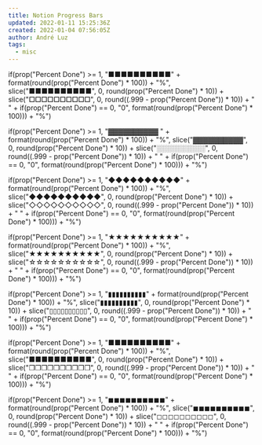 ```yaml
---
title: Notion Progress Bars
updated: 2022-01-11 15:25:36Z
created: 2022-01-04 07:56:05Z
author: André Luz
tags:
  - misc
---
```


if(prop("Percent Done") >= 1, "■■■■■■■■■■" + format(round(prop("Percent Done") * 100)) + "%", slice("■■■■■■■■■■", 0, round(prop("Percent Done") * 10)) + slice("**☐☐☐☐☐☐☐☐☐☐**", 0, round((.999 - prop("Percent Done")) * 10)) + " " + if(prop("Percent Done") == 0, "0", format(round(prop("Percent Done") * 100))) + "%")

if(prop("Percent Done") >= 1, "▓▓▓▓▓▓▓▓▓▓ " + format(round(prop("Percent Done") * 100)) + "%", slice("▓▓▓▓▓▓▓▓▓▓", 0, round(prop("Percent Done") * 10)) + slice("░░░░░░░░░░", 0, round((.999 - prop("Percent Done")) * 10)) + " " + if(prop("Percent Done") == 0, "0", format(round(prop("Percent Done") * 100))) + "%")

if(prop("Percent Done") >= 1, "◆◆◆◆◆◆◆◆◆◆" + format(round(prop("Percent Done") * 100)) + "%", slice("◆◆◆◆◆◆◆◆◆◆", 0, round(prop("Percent Done") * 10)) + slice("◇◇◇◇◇◇◇◇◇◇", 0, round((.999 - prop("Percent Done")) * 10)) + " " + if(prop("Percent Done") == 0, "0", format(round(prop("Percent Done") * 100))) + "%")

if(prop("Percent Done") >= 1, "★★★★★★★★★★" + format(round(prop("Percent Done") * 100)) + "%", slice("★★★★★★★★★★", 0, round(prop("Percent Done") * 10)) + slice("☆☆☆☆☆☆☆☆☆☆", 0, round((.999 - prop("Percent Done")) * 10)) + " " + if(prop("Percent Done") == 0, "0", format(round(prop("Percent Done") * 100))) + "%")

if(prop("Percent Done") >= 1, "▮▮▮▮▮▮▮▮▮▮" + format(round(prop("Percent Done") * 100)) + "%", slice("▮▮▮▮▮▮▮▮▮▮", 0, round(prop("Percent Done") * 10)) + slice("▯▯▯▯▯▯▯▯▯▯", 0, round((.999 - prop("Percent Done")) * 10)) + " " + if(prop("Percent Done") == 0, "0", format(round(prop("Percent Done") * 100))) + "%")

if(prop("Percent Done") >= 1, "■■■■■■■■■■" + format(round(prop("Percent Done") * 100)) + "%", slice("■■■■■■■■■■", 0, round(prop("Percent Done") * 10)) + slice("❒❒❒❒❒❒❒❒❒❒", 0, round((.999 - prop("Percent Done")) * 10)) + " " + if(prop("Percent Done") == 0, "0", format(round(prop("Percent Done") * 100))) + "%")

if(prop("Percent Done") >= 1, "◼◼◼◼◼◼◼◼◼◼" + format(round(prop("Percent Done") * 100)) + "%", slice("◼◼◼◼◼◼◼◼◼◼", 0, round(prop("Percent Done") * 10)) + slice("◻◻◻◻◻◻◻◻◻◻", 0, round((.999 - prop("Percent Done")) * 10)) + " " + if(prop("Percent Done") == 0, "0", format(round(prop("Percent Done") * 100))) + "%")
